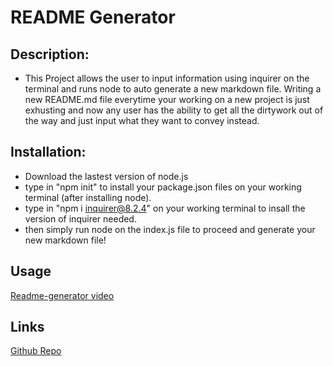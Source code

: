 # README Generator

  ## Description: 
  - This Project allows the user to input information using inquirer on the terminal and runs node to auto generate a new markdown file. Writing a new README.md file
  everytime your working on a new project is just exhusting and now any user has the ability to get all the dirtywork out of the way and just input what they want to 
  convey instead. 


  ## Installation:
  - Download the lastest version of node.js
  - type in "npm init" to install your package.json files on your working terminal (after installing node).
  - type in "npm i inquirer@8.2.4" on your working terminal to insall the version of inquirer needed. 
  - then simply run node on the index.js file to proceed and generate your new markdown file!

  ## Usage
  [Readme-generator video](https://user-images.githubusercontent.com/112823750/205470505-568f096a-5377-426c-894b-c829f7ed995e.webm)
  
  ## Links
  [Github Repo](https://github.com/jon-dev092/README-generator)
